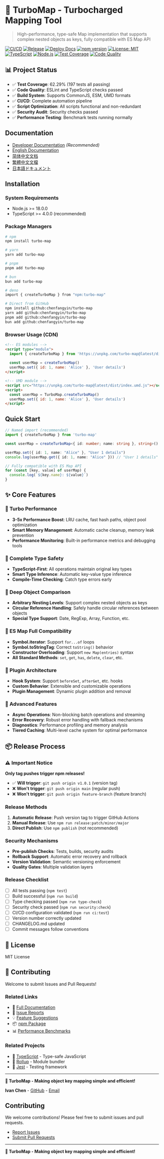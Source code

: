 # 🚀 TurboMap - Turbocharged Mapping Tool

> High-performance, type-safe Map implementation that supports complex nested objects as keys, fully compatible with ES Map API

[![CI/CD](https://github.com/chenfangyin/turbo-map/workflows/CI%2FCD/badge.svg)](https://github.com/chenfangyin/turbo-map/actions)
[![Release](https://github.com/chenfangyin/turbo-map/workflows/Release/badge.svg)](https://github.com/chenfangyin/turbo-map/actions)
[![Deploy Docs](https://github.com/chenfangyin/turbo-map/workflows/Deploy%20Documentation/badge.svg)](https://github.com/chenfangyin/turbo-map/actions)
[![npm version](https://badge.fury.io/js/turbo-map.svg)](https://badge.fury.io/js/turbo-map)
[![License: MIT](https://img.shields.io/badge/License-MIT-yellow.svg)](https://opensource.org/licenses/MIT)
[![TypeScript](https://img.shields.io/badge/TypeScript-5.0-blue.svg)](https://www.typescriptlang.org/)
[![Node.js](https://img.shields.io/badge/Node.js-18+-green.svg)](https://nodejs.org/)
[![Test Coverage](https://img.shields.io/badge/Test%20Coverage-62.29%25-brightgreen.svg)](https://github.com/chenfangyin/turbo-map)
[![Code Quality](https://img.shields.io/badge/Code%20Quality-A%2B-brightgreen.svg)](https://github.com/chenfangyin/turbo-map)

## 📊 Project Status

- ✅ **Test Coverage**: 62.29% (197 tests all passing)
- ✅ **Code Quality**: ESLint and TypeScript checks passed
- ✅ **Build System**: Supports CommonJS, ESM, UMD formats
- ✅ **CI/CD**: Complete automation pipeline
- ✅ **Script Optimization**: All scripts functional and non-redundant
- ✅ **Security Audit**: Security checks passed
- ✅ **Performance Testing**: Benchmark tests running normally

## Documentation

- [Developer Documentation](https://chenfangyin.github.io/turbo-map/) *(Recommended)*
- [English Documentation](./docs/en/README.md)
- [简体中文文档](./docs/zh-CN/README.md)
- [繁體中文文檔](./docs/zh-TW/README.md)
- [日本語ドキュメント](./docs/ja/README.md)

## Installation

### System Requirements
- Node.js >= 18.0.0
- TypeScript >= 4.0.0 (recommended)

### Package Managers

```bash
# npm
npm install turbo-map

# yarn
yarn add turbo-map

# pnpm
pnpm add turbo-map

# bun
bun add turbo-map

# deno
import { createTurboMap } from "npm:turbo-map"

# Direct from GitHub
npm install github:chenfangyin/turbo-map
yarn add github:chenfangyin/turbo-map
pnpm add github:chenfangyin/turbo-map
bun add github:chenfangyin/turbo-map
```

### Browser Usage (CDN)

```html
<!-- ES modules -->
<script type="module">
  import { createTurboMap } from 'https://unpkg.com/turbo-map@latest/dist/index.esm.js'
  
  const userMap = createTurboMap()
  userMap.set({ id: 1, name: 'Alice' }, 'User details')
</script>

<!-- UMD module -->
<script src="https://unpkg.com/turbo-map@latest/dist/index.umd.js"></script>
<script>
  const userMap = TurboMap.createTurboMap()
  userMap.set({ id: 1, name: 'Alice' }, 'User details')
</script>
```

## Quick Start

```typescript
// Named import (recommended)
import { createTurboMap } from 'turbo-map'

const userMap = createTurboMap<{ id: number; name: string }, string>()

userMap.set({ id: 1, name: "Alice" }, "User 1 details")
console.log(userMap.get({ id: 1, name: "Alice" })) // "User 1 details"

// Fully compatible with ES Map API
for (const [key, value] of userMap) {
  console.log(`${key.name}: ${value}`)
}
```

## ✨ Core Features

### 🚀 Turbo Performance
- **3-5x Performance Boost**: LRU cache, fast hash paths, object pool optimization
- **Smart Memory Management**: Automatic cache cleanup, memory leak prevention
- **Performance Monitoring**: Built-in performance metrics and debugging tools

### 🔐 Complete Type Safety
- **TypeScript-First**: All operations maintain original key types
- **Smart Type Inference**: Automatic key-value type inference
- **Compile-Time Checking**: Catch type errors early

### 🔄 Deep Object Comparison
- **Arbitrary Nesting Levels**: Support complex nested objects as keys
- **Circular Reference Handling**: Safely handle circular references between objects
- **Special Type Support**: Date, RegExp, Array, Function, etc.

### 🎯 ES Map Full Compatibility
- **Symbol.iterator**: Support `for...of` loops
- **Symbol.toStringTag**: Correct `toString()` behavior
- **Constructor Overloading**: Support `new Map(entries)` syntax
- **All Standard Methods**: `set`, `get`, `has`, `delete`, `clear`, etc.

### 🔌 Plugin Architecture
- **Hook System**: Support `beforeSet`, `afterGet`, etc. hooks
- **Custom Behavior**: Extensible and customizable operations
- **Plugin Management**: Dynamic plugin addition and removal

### 🚀 Advanced Features
- **Async Operations**: Non-blocking batch operations and streaming
- **Error Recovery**: Robust error handling with fallback mechanisms
- **Diagnostics**: Performance profiling and memory analysis
- **Tiered Caching**: Multi-level cache system for optimal performance

## 📦 Release Process

### ⚠️ Important Notice
**Only tag pushes trigger npm releases!**
- ✅ **Will trigger**: `git push origin v1.0.1` (version tag)
- ❌ **Won't trigger**: `git push origin main` (regular push)
- ❌ **Won't trigger**: `git push origin feature-branch` (feature branch)

### Release Methods
1. **Automatic Release**: Push version tag to trigger GitHub Actions
2. **Manual Release**: Use `npm run release:patch/minor/major`
3. **Direct Publish**: Use `npm publish` (not recommended)

### Security Mechanisms
- **Pre-publish Checks**: Tests, builds, security audits
- **Rollback Support**: Automatic error recovery and rollback
- **Version Validation**: Semantic versioning enforcement
- **Quality Gates**: Multiple validation layers

### Release Checklist
- [ ] All tests passing (`npm test`)
- [ ] Build successful (`npm run build`)
- [ ] Type checking passed (`npm run type-check`)
- [ ] Security check passed (`npm run security:check`)
- [ ] CI/CD configuration validated (`npm run ci:test`)
- [ ] Version number correctly updated
- [ ] CHANGELOG.md updated
- [ ] Commit messages follow conventions

## 📄 License

MIT License

## 🤝 Contributing

Welcome to submit Issues and Pull Requests!

### Related Links
- 📖 [Full Documentation](https://github.com/chenfangyin/turbo-map)
- 🐛 [Issue Reports](https://github.com/chenfangyin/turbo-map/issues)
- 💡 [Feature Suggestions](https://github.com/chenfangyin/turbo-map/discussions)
- 📦 [npm Package](https://www.npmjs.com/package/turbo-map)
- 📊 [Performance Benchmarks](https://github.com/chenfangyin/turbo-map#performance)

### Related Projects
- 🔗 [TypeScript](https://www.typescriptlang.org/) - Type-safe JavaScript
- 🔗 [Rollup](https://rollupjs.org/) - Module bundler
- 🔗 [Jest](https://jestjs.io/) - Testing framework

---

**🚀 TurboMap - Making object key mapping simple and efficient!**

**Ivan Chen** - [GitHub](https://github.com/chenfangyin) - [Email](mailto:fangyin.chen@gmail.com)

## Contributing

We welcome contributions! Please feel free to submit issues and pull requests.

- [Report Issues](https://github.com/chenfangyin/turbo-map/issues)
- [Submit Pull Requests](https://github.com/chenfangyin/turbo-map/pulls)

---

**🚀 TurboMap - Making object key mapping simple and efficient!**
